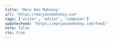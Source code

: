 ```yaml
---
title: 'Mary Ann Mahoney'
url: 'https://maryannmahoney.com'
tags: ['writer', 'editor', 'composer']
updatesFeed: 'https://maryannmahoney.com/feed/'
nsfw: false
rss: true
---
```

